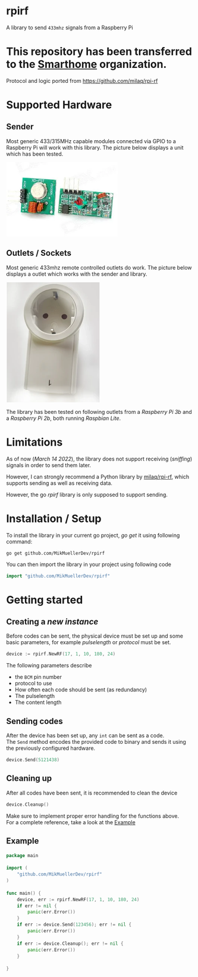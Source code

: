 # rpirf
 A library to send `433mhz` signals from a Raspberry Pi
 
 # This repository has been transferred to the [Smarthome](https://github.com/smarthome-go/rpirf) organization.

Protocol and logic ported from https://github.com/milaq/rpi-rf
# Supported Hardware
## Sender
Most generic 433/315MHz capable modules connected via GPIO to a Raspberry Pi will work with this library.
The picture below displays a unit which has been tested.

![433mhz sender](./hardware.webp)

## Outlets / Sockets
Most generic 433mhz remote controlled outlets do work.
The picture below displays a outlet which works with the sender and library.

![generic socket](./socket.webp)

The library has been tested on following outlets from a *Raspberry Pi 3b* and a *Raspberry Pi 2b*, both running *Raspbian Lite*.


# Limitations
As of now (*March 14 2022*), the library does not support receiving (*sniffing*) signals in order to send them later.

However, I can strongly recommend a Python library by [milaq/rpi-rf](https://github.com/milaq/rpi-rf), which supports sending as well as receiving data.

However, the go *rpirf* library is only supposed to support sending.

# Installation / Setup

To install the library in your current go project, *go get* it using following command:
```
go get github.com/MikMuellerDev/rpirf
```
You can then import the library in your project using following code

```go
import "github.com/MikMuellerDev/rpirf"
```

# Getting started
## Creating a *new instance*
Before codes can be sent, the physical device must be set up and some basic parameters, for example *pulselength* or *protocol* must be set.

```go
device := rpirf.NewRF(17, 1, 10, 180, 24)
```

The following parameters describe
- the `BCM` pin number
- protocol to use
- How often each code should be sent (as redundancy)
- The pulselength
- The content length

## Sending codes
After the device has been set up, any `int` can be sent as a code.  
The `Send` method encodes the provided code to binary and sends it using the previously configured hardware.
```go
device.Send(5121438)
```
## Cleaning up
After all codes have been sent, it is recommended to clean the device
```go
device.Cleanup()
```
Make sure to implement proper error handling for the functions above.  
For a complete reference, take a look at the [Example](#example)

## Example
```go
package main

import (
	"github.com/MikMuellerDev/rpirf"
)

func main() {
	device, err := rpirf.NewRF(17, 1, 10, 180, 24)
	if err != nil {
		panic(err.Error())
	}
	if err := device.Send(123456); err != nil {
		panic(err.Error())
	}
	if err := device.Cleanup(); err != nil {
		panic(err.Error())
	}

}
```
